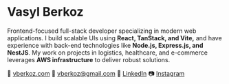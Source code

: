 # Vasyl Berkoz

Frontend-focused full-stack developer specializing in modern web applications. I build scalable UIs using **React, TanStack, and Vite,** and have experience with back-end technologies like **Node.js, Express.js, and NestJS**. My work on projects in logistics, healthcare, and e-commerce leverages **AWS infrastructure** to deliver robust solutions.

🚀 [vberkoz.com](https://vberkoz.com/)
📧 vberkoz@gmail.com
💼 [LinkedIn](https://www.linkedin.com/in/vasyl-berkoz-224a8bb0/)
📷 [Instagram](https://www.instagram.com/vasylberkoz/)
